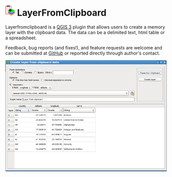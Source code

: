 # ![](https://raw.githubusercontent.com/jalmmor/layerfromclipboard/master/doc/icon.png) LayerFromClipboard 

Layerfromclipboard is a [QGIS 3](http://www.qgis.org) plugin that allows users to create a memory layer with the clipboard data. The data can be a delimited text, html table or a spreadsheet.

Feedback, bug reports (and fixes!), and feature requests are welcome and can be submitted at [GitHub](https://github.com/jalmmor/layerfromclipboard/issues) or reported directly through author's contact.

![s](https://raw.githubusercontent.com/jalmmor/layerfromclipboard/master/doc/screenshot%20.png)